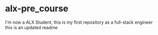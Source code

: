 # alx-pre_course
I'm now a ALX Student, this is my first repository as a full-stack engineer
this is an updated readme
